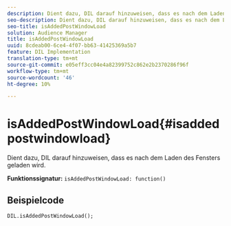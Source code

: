 ```yaml
---
description: Dient dazu, DIL darauf hinzuweisen, dass es nach dem Laden des Fensters geladen wird.
seo-description: Dient dazu, DIL darauf hinzuweisen, dass es nach dem Laden des Fensters geladen wird.
seo-title: isAddedPostWindowLoad
solution: Audience Manager
title: isAddedPostWindowLoad
uuid: 8cdeab00-6ce4-4f07-bb63-41425369a5b7
feature: DIL Implementation
translation-type: tm+mt
source-git-commit: e05eff3cc04e4a82399752c862e2b2370286f96f
workflow-type: tm+mt
source-wordcount: '46'
ht-degree: 10%

---
```



# isAddedPostWindowLoad{#isaddedpostwindowload}

Dient dazu, DIL darauf hinzuweisen, dass es nach dem Laden des Fensters geladen wird.

**Funktionssignatur:** `isAddedPostWindowLoad: function()`

<!--
r_dil_added_post_window_load.xml
-->

## Beispielcode

```
DIL.isAddedPostWindowLoad();
```
